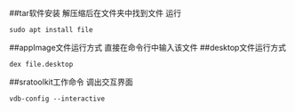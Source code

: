##tar软件安装
解压缩后在文件夹中找到文件
运行
```
sudo apt install file
```
##appImage文件运行方式
直接在命令行中输入该文件
##desktop文件运行方式
```
dex file.desktop
```
##sratoolkit工作命令
调出交互界面
```
vdb-config --interactive
```
